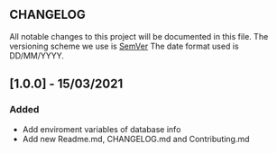 ## CHANGELOG

All notable changes to this project will be documented in this file.
The versioning scheme we use is [SemVer](http://semver.org/)
The date format used is DD/MM/YYYY.

## [1.0.0] - 15/03/2021
### Added
* Add enviroment variables of database info
* Add new Readme.md, CHANGELOG.md and Contributing.md